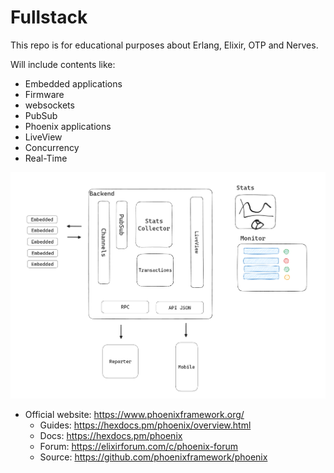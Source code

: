 # Fullstack

This repo is for educational purposes about Erlang, Elixir, OTP and Nerves.

Will include contents like:
- Embedded applications
- Firmware 
- websockets
- PubSub
- Phoenix applications
- LiveView
- Concurrency
- Real-Time

![plot](./img/idea.png)


* Official website: https://www.phoenixframework.org/
  * Guides: https://hexdocs.pm/phoenix/overview.html
  * Docs: https://hexdocs.pm/phoenix
  * Forum: https://elixirforum.com/c/phoenix-forum
  * Source: https://github.com/phoenixframework/phoenix
